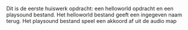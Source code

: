Dit is de eerste huiswerk opdracht: een helloworld opdracht en een playsound bestand.
Het helloworld bestand geeft een ingegeven naam terug.
Het playsound bestand speel een akkoord af uit de audio map
